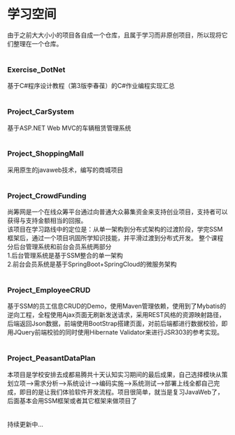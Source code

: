 # 学习空间
由于之前大大小小的项目各自成一个仓库，且属于学习而非原创项目，所以现将它们整理在一个仓库。<br>
<br>
<h3>Exercise_DotNet</h3> 基于C#程序设计教程（第3版李春葆）的C#作业编程实现汇总
<br><br>
<h3>Project_CarSystem</h3> 基于ASP.NET Web MVC的车辆租赁管理系统
<br><br>
<h3>Project_ShoppingMall</h3> 采用原生的javaweb技术，编写的商城项目
<br><br>
<h3>Project_CrowdFunding</h3> 尚筹网是一个在线众筹平台通过向普通大众募集资金来支持创业项目，支持者可以获得与支持金额相当的回报。<br>
该项目在学习路线中的定位是：从单一架构到分布式架构的过渡阶段，学完SSM框架后，通过一个项目巩固所学知识技能，并平滑过渡到分布式开发。
整个课程分后台管理系统和前台会员系统两部分<br>
1.后台管理系统是基于SSM整合的单一架构<br>
2.前台会员系统是基于SpringBoot+SpringCloud的微服务架构
<br><br>
<h3>Project_EmployeeCRUD</h3> 基于SSM的员工信息CRUD的Demo，使用Maven管理依赖，使用到了Mybatis的逆向工程，全程使用Ajax页面无刷新发送请求，采用REST风格的资源映射路径，后端返回Json数据，前端使用BootStrap搭建页面，对前后端都进行数据校验，即用JQuery前端校验的同时使用Hibernate Validator来进行JSR303的参考实现。
<br><br>
<h3>Project_PeasantDataPlan</h3>本项目是学校安排去成都易腾共十天认知实习期间的最后成果，自己选择模块从策划立项-->需求分析-->系统设计-->编码实施-->系统测试-->部署上线全都自己完成，即目的是让我们体验软件开发流程。项目很简单，就当是复习JavaWeb了，后面基本会用SSM框架或者其它框架来做项目了
<br><br>


<br>
持续更新中...

